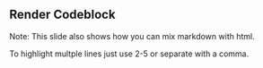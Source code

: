 ## Render Codeblock

<div data-gist-id="5e40d03b5f408632c192" data-gist-highlight-line="1"></div>

Note:
This slide also shows how you can mix markdown with html.

To highlight multple lines just use 2-5 or separate with a comma.
